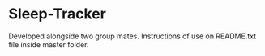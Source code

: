 # Sleep-Tracker
Developed alongside two group mates. Instructions of use on README.txt file inside master folder.
